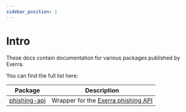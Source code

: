 ```yaml
---
sidebar_position: 1
---
```


# Intro
These docs contain documentation for various packages published by Exerra.

You can find the full list here:

| Package      | Description                         |
|--------------|-------------------------------------|
| [phishing-api](/docs/phishing-api/intro) | Wrapper for the [Exerra phishing API](/api/check-a-link) |